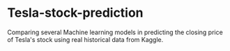 # Tesla-stock-prediction
Comparing several Machine learning models in predicting the closing price of Tesla's stock using real historical data from Kaggle.
